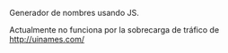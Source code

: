 Generador de nombres usando JS.

Actualmente no funciona por la sobrecarga de tráfico de http://uinames.com/
